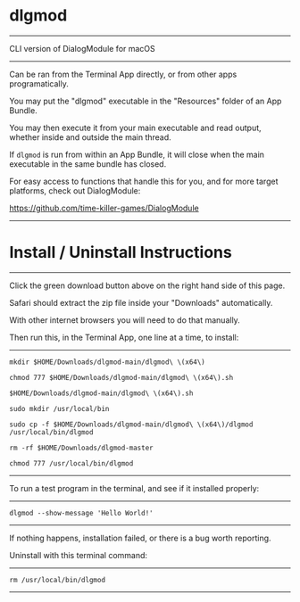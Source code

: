 # dlgmod

--------------------------------------------------------------------------------------

CLI version of DialogModule for macOS

--------------------------------------------------------------------------------------

Can be ran from the Terminal App directly, or from other apps programatically.

You may put the "dlgmod" executable in the "Resources" folder of an App Bundle.

You may then execute it from your main executable and read output, whether inside and outside the main thread.

If `dlgmod` is run from within an App Bundle, it will close when the main executable in the same bundle has closed.

For easy access to functions that handle this for you, and for more target platforms, check out DialogModule:

https://github.com/time-killer-games/DialogModule

--------------------------------------------------------------------------------------

# Install / Uninstall Instructions

--------------------------------------------------------------------------------------

Click the green download button above on the right hand side of this page. 

Safari should extract the zip file inside your "Downloads" automatically. 

With other internet browsers you will need to do that manually.

Then run this, in the Terminal App, one line at a time, to install:

--------------------------------------------------------------------------------------

`mkdir $HOME/Downloads/dlgmod-main/dlgmod\ \(x64\)`

`chmod 777 $HOME/Downloads/dlgmod-main/dlgmod\ \(x64\).sh`

`$HOME/Downloads/dlgmod-main/dlgmod\ \(x64\).sh`

`sudo mkdir /usr/local/bin`

`sudo cp -f $HOME/Downloads/dlgmod-main/dlgmod\ \(x64\)/dlgmod /usr/local/bin/dlgmod`

`rm -rf $HOME/Downloads/dlgmod-master`

`chmod 777 /usr/local/bin/dlgmod`

--------------------------------------------------------------------------------------

To run a test program in the terminal, and see if it installed properly:

--------------------------------------------------------------------------------------

`dlgmod --show-message 'Hello World!'`

--------------------------------------------------------------------------------------

If nothing happens, installation failed, or there is a bug worth reporting.

Uninstall with this terminal command:

--------------------------------------------------------------------------------------

`rm /usr/local/bin/dlgmod`

--------------------------------------------------------------------------------------

